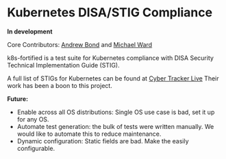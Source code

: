 # Kubernetes DISA/STIG Compliance

**In development**

Core Contributors: [Andrew Bond](https://github.com/aabond) and [Michael Ward](https://github.com/mward29)

k8s-fortified is a test suite for Kubernetes compliance with DISA Security Technical Implementation Guide (STIG).

A full list of STIGs for Kubernetes can be found at [Cyber Tracker Live](https://cyber.trackr.live/stig/Kubernetes_STIG/1/0)
Their work has been a boon to this project.



**Future:**
  - Enable across all OS distributions: Single OS use case is bad, set it up for any OS.
  - Automate test generation: the bulk of tests were written manually. We would like to automate this to reduce maintenance.
  - Dynamic configuration: Static fields are bad. Make the easily configurable. 
